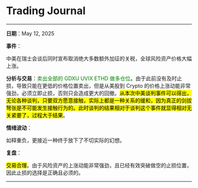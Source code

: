 # Trading Journal

---

**日期**：May 12, 2025

**事件**：

中美在瑞士会谈后同时宣布取消绝大多数额外加征的关税，全球风险资产价格大幅上涨。

**分析与交易**：<span style="color: green;">卖出全部的 GDXU UVIX ETHD 做多仓位</span>。由于此前没有及时止损，导致只能在更低的价格位置卖出，但是从美股到 Crypto 的价格上涨动能非常强劲，必须立即止损，否则只会造成更大的回撤。<mark>从本次中美谈判事件可以得出，无论各种谈判，只要双方愿意接触，实际上都是一种关系的缓和，因为真正的剑拔弩张是不可能发生接触行为的。此时谈判的结果相对于谈判这个事件就显得相对无关紧要了，过程大于结果</mark>。

**情绪波动**：

如释重负，更接近一种终于放下了不切实际的幻想。

**复盘**：

<mark>交易合理</mark>。由于风险资产的上涨动能非常强劲，且已经有效突破做空的止损位置，因此止损的选择是正确且必须的。

---

